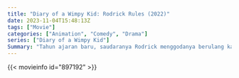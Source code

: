```yaml
---
title: "Diary of a Wimpy Kid: Rodrick Rules (2022)"
date: 2023-11-04T15:48:13Z
tags: ["Movie"]
categories: ["Animation", "Comedy", "Drama"]
series: ["Diary of a Wimpy Kid"]
Summary: "Tahun ajaran baru, saudaranya Rodrick menggodanya berulang kali. Akankah Greg berhasil akur dengannya? Atau akankah sebuah rahasia menghancurkan segalanya?"
---
```


<mux-player stream-type="on-demand"
src="https://kp3d-my.sharepoint.com/personal/ryoo_kp3d_onmicrosoft_com/_layouts/15/download.aspx?share=Eb5EVwLgcz5OsZTrTNw9nbcBFEPlJOZsffvOKA7ys2TIKw" prefer-playback="mse" controls>

</mux-player>


{{< movieinfo id="897192" >}}

<script src="https://cdn.jsdelivr.net/npm/@mux/mux-player"></script>

 <script type="application/ld+json ">
{
"@context": "https://schema.org/",
"@type": "VideoObject",
"name": "Diary of a Wimpy Kid: Rodrick Rules",
"contentUrl": "https://stream.mux.com/6fvPFUTSnIFPd23X4F023vgdD8Fdph02lVvJEB2zBDi6g.m3u8",
"thumbnailUrl": "https://www.themoviedb.org/t/p/original/eZJwFeoopPvmhZYAqchs7CGEqpr.jpg?width=314&fit_mode=preserve&time=25",
"uploadDate": "2023-11-04T15:48:13Z",
}

</script>